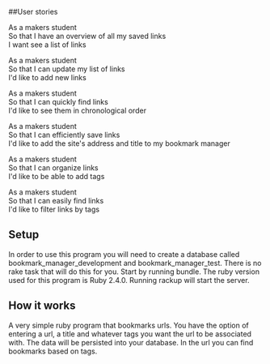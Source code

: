 ##User stories

As a makers student <br/>
So that I have an overview of all my saved links <br/>
I want see a list of links <br/>

As a makers student <br/>
So that I can update my list of links <br/>
I'd like to add new links <br/>

As a makers student <br/>
So that I can quickly find links <br/>
I'd like to see them in chronological order <br/>

As a makers student <br/>
So that I can efficiently save links <br/>
I'd like to add the site's address and title to my bookmark manager <br/>

As a makers student <br/>
So that I can organize links <br/>
I'd like to be able to add tags <br/>

As a makers student <br/>
So that I can easily find links <br/>
I'd like to filter links by tags <br/>

## Setup

In order to use this program you will need to create a database called bookmark_manager_development and bookmark_manager_test. There is no rake task that will do this for you. Start by running bundle. The ruby version used for this program is Ruby 2.4.0. Running rackup will start the server.

## How it works

A very simple ruby program that bookmarks urls. You have the option of entering a url, a title and whatever tags you want the url to be associated with. The data will be persisted into your database. In the url you can find bookmarks based on tags.
